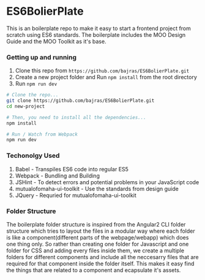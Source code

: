 # ES6BolierPlate

This is an boilerplate repo to make it easy to start a frontend project from scratch using ES6 standards. The boilerplate includes the MOO Design Guide and the MOO Toolkit as it's base. 

### Getting up and running

1. Clone this repo from `https://github.com/bajras/ES6BolierPlate.git`
2. Create a new project folder and Run `npm install` from the root directory
3. Run `npm run dev`

```bash
# Clone the repo...
git clone https://github.com/bajras/ES6BolierPlate.git
cd new-project

# Then, you need to install all the dependencies...
npm install

# Run / Watch from Webpack
npm run dev
```

### Techonolgy Used

1. Babel - Transpiles ES6 code into regular ES5 
2. Webpack - Bundling and Building
3. JSHint -  To detect errors and potential problems in your JavaScript code 
4. mutualofomaha-ui-toolkit - Use the standards from design guide
5. JQuery - Requried for mutualofomaha-ui-toolkit

### Folder Structure

The boilerplate folder structure is inspired from the Angular2 CLI folder structure which tries to layout the files in a modular way where each folder is like a component(different parts of the webpage/webapp) which does one thing only. So rather than creating one folder for Javascript and one folder for CSS and adding every files inside them, we create a multiple folders for different components and include all the neccesarry files that are required for that component inside the folder itself. This makes it easy find the things that are related to a component and ecapsulate it's assets.
